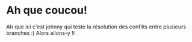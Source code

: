 # Ah que coucou!
Ah que ici c'est johnny qui teste la résolution des conflits entre
plusieurs branches :)
Alors allons-y !!
